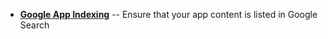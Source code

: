 * [**Google App Indexing**](/recipes/google_app_indexing/) -- Ensure that your app content is listed in Google Search
